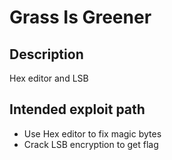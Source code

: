 # Grass Is Greener

## Description

Hex editor and LSB

## Intended exploit path

- Use Hex editor to fix magic bytes
- Crack LSB encryption to get flag
